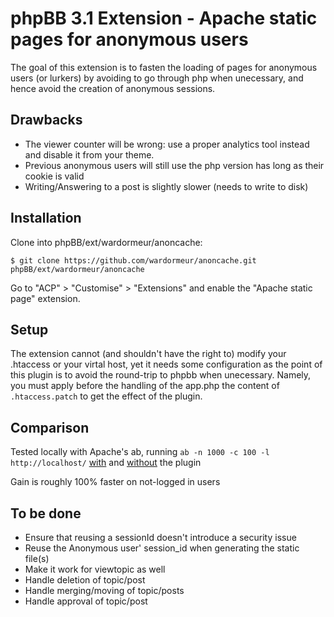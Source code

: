 # phpBB 3.1 Extension - Apache static pages for anonymous users

The goal of this extension is to fasten the loading of pages for anonymous users (or lurkers) by avoiding to go through php when unecessary, and hence avoid the creation of anonymous sessions.

## Drawbacks

 - The viewer counter will be wrong: use a proper analytics tool instead and disable it from your theme.
 - Previous anonymous users will still use the php version has long as their cookie is valid
 - Writing/Answering to a post is slightly slower (needs to write to disk)

## Installation

Clone into phpBB/ext/wardormeur/anoncache:

    $ git clone https://github.com/wardormeur/anoncache.git phpBB/ext/wardormeur/anoncache

Go to "ACP" > "Customise" > "Extensions" and enable the "Apache static page" extension.

## Setup

The extension cannot (and shouldn't have the right to) modify your .htaccess or your virtal host, yet it needs some configuration as the point of this plugin is to avoid the round-trip to phpbb when unecessary.
Namely, you must apply before the handling of the app.php the content of `.htaccess.patch` to get the effect of the plugin.

## Comparison

Tested locally with Apache's ab, running
`ab -n 1000 -c 100 -l http://localhost/` [with](ab-w-plugin.output) and [without](ab-wo-plugin.output) the plugin

Gain is roughly 100% faster on not-logged in users

## To be done

  - Ensure that reusing a sessionId doesn't introduce a security issue
  - Reuse the Anonymous user' session_id when generating the static file(s)
  - Make it work for viewtopic as well
  - Handle deletion of topic/post
  - Handle merging/moving of topic/posts 
  - Handle approval of topic/post
